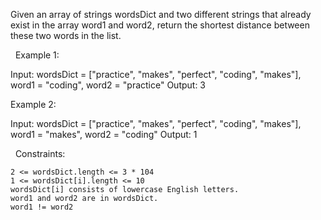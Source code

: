 Given an array of strings wordsDict and two different strings that already exist in the array word1 and word2, return the shortest distance between these two words in the list.

 
Example 1:

Input: wordsDict = ["practice", "makes", "perfect", "coding", "makes"], word1 = "coding", word2 = "practice"
Output: 3


Example 2:

Input: wordsDict = ["practice", "makes", "perfect", "coding", "makes"], word1 = "makes", word2 = "coding"
Output: 1


 
Constraints:


	2 <= wordsDict.length <= 3 * 104
	1 <= wordsDict[i].length <= 10
	wordsDict[i] consists of lowercase English letters.
	word1 and word2 are in wordsDict.
	word1 != word2


